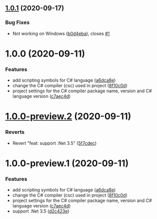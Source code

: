 ## [1.0.1](https://github.com/mob-sakai/CSharpCompilerSettingsForUnity/compare/v1.0.0...v1.0.1) (2020-09-17)


### Bug Fixes

* Not working on Windows ([b0d4eba](https://github.com/mob-sakai/CSharpCompilerSettingsForUnity/commit/b0d4ebacf6d940b14aecf6d79ef7fdb4ebddcaa3)), closes [#1](https://github.com/mob-sakai/CSharpCompilerSettingsForUnity/issues/1)

# 1.0.0 (2020-09-11)


### Features

* add scripting symbols for C# language ([a6dca8e](https://github.com/mob-sakai/CSharpCompilerSettingsForUnity/commit/a6dca8efdfc45debc8878349619f85b18179cd22))
* change the C# compiler (csc) used in project ([8f10c0d](https://github.com/mob-sakai/CSharpCompilerSettingsForUnity/commit/8f10c0d2735a3bcd7fbfb1e72fe8c55caee37e91))
* project settings for the C# compiler package name, version and C# language version ([c7aec4d](https://github.com/mob-sakai/CSharpCompilerSettingsForUnity/commit/c7aec4d6d40c2a85bb53a643509487a6e10e0503))

# [1.0.0-preview.2](https://github.com/mob-sakai/CSharpCompilerSettingsForUnity/compare/v1.0.0-preview.1...v1.0.0-preview.2) (2020-09-11)


### Reverts

* Revert "feat: support .Net 3.5" ([5f7cdec](https://github.com/mob-sakai/CSharpCompilerSettingsForUnity/commit/5f7cdecfd743a89c09f36ea3946576d4d93d9d2d))

# 1.0.0-preview.1 (2020-09-11)


### Features

* add scripting symbols for C# language ([a6dca8e](https://github.com/mob-sakai/CSharpCompilerSettingsForUnity/commit/a6dca8efdfc45debc8878349619f85b18179cd22))
* change the C# compiler (csc) used in project ([8f10c0d](https://github.com/mob-sakai/CSharpCompilerSettingsForUnity/commit/8f10c0d2735a3bcd7fbfb1e72fe8c55caee37e91))
* project settings for the C# compiler package name, version and C# language version ([c7aec4d](https://github.com/mob-sakai/CSharpCompilerSettingsForUnity/commit/c7aec4d6d40c2a85bb53a643509487a6e10e0503))
* support .Net 3.5 ([d2c423e](https://github.com/mob-sakai/CSharpCompilerSettingsForUnity/commit/d2c423e4a04706dd0801291202bb98c27b85bec2))
